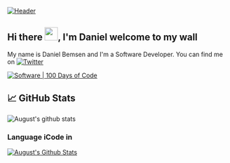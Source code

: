 [![Header](https://i.pinimg.com/564x/83/a4/2c/83a42c25bc3e8ce9721e8e62e6667ed6.jpg "Header")](https://martinheinz.dev/)

## Hi there <img src="https://raw.githubusercontent.com/MartinHeinz/MartinHeinz/master/wave.gif" width="30px">, I'm Daniel welcome to my wall

My name is Daniel Bemsen and I'm a Software Developer.  You can find me on  [![Twitter][1.1]][1]

[![Software | 100 Days of Code](https://www.software.com/badges/100-days-of-code)](https://www.software.com/100-days-of-code)

## &#x1f4c8; GitHub Stats
![August's github stats](https://github-readme-stats.vercel.app/api?username=AugustBemsen&theme=tokyonight&show_icons=true) </p>




### Language iCode in
[![August's Github Stats](https://github-readme-stats.vercel.app/api/top-langs?username=AugustBemsen&show_icons=true&theme=tokyonight)](https://github.com/AugustBemsen)


[1.1]: http://i.imgur.com/wWzX9uB.png (twitter icon without padding)
[1]: https://twitter.com/dani_Reptor
